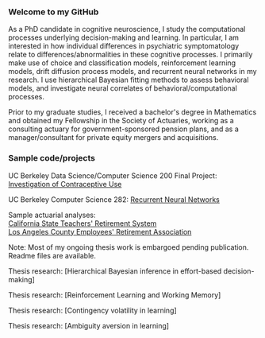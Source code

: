 

### Welcome to my GitHub

As a PhD candidate in cognitive neuroscience, I study the computational processes underlying decision-making and learning. In particular, I am interested in how individual differences in psychiatric symptomatology relate to differences/abnormalities in these cognitive processes. I primarily make use of choice and classification models, reinforcement learning models, drift diffusion process models, and recurrent neural networks in my research. I use hierarchical Bayesian fitting methods to assess behavioral models, and investigate neural correlates of behavioral/computational processes.

Prior to my graduate studies, I received a bachelor's degree in Mathematics and obtained my Fellowship in the Society of Actuaries, working as a consulting actuary for government-sponsored pension plans, and as a manager/consultant for private equity mergers and acquisitions. 


### Sample code/projects   


UC Berkeley Data Science/Computer Science 200 Final Project: [Investigation of Contraceptive Use](https://github.com/JSenta/CS200_Final_Project)     

UC Berkeley Computer Science 282: [Recurrent Neural Networks]()     

Sample actuarial analyses:     
[California State Teachers' Retirement System](https://www.calstrs.com/sites/main/files/file-attachments/2014_db_valuation_report.pdf)     
[Los Angeles County Employees' Retirement Association](https://ttc.lacounty.gov/wp-content/uploads/2018/10/2013-Actuarial-Valuation-LACERA.pdf)

Note: Most of my ongoing thesis work is embargoed pending publication. Readme files are available. 

Thesis research: [Hierarchical Bayesian inference in effort-based decision-making]

Thesis research: [Reinforcement Learning and Working Memory]

Thesis research: [Contingency volatility in learning]

Thesis research: [Ambiguity aversion in learning]


